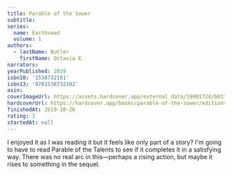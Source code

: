 ```yaml
---
title: Parable of the Sower
subtitle:
series:
  name: Earthseed
  volume: 1
authors:
  - lastName: Butler
    firstName: Octavia E.
narrators:
yearPublished: 2019
isbn10: '1538732181'
isbn13: '9781538732182'
asin:
coverImageUrl: https://assets.hardcover.app/external_data/59901724/b011e2860b2abc9669163bc4e99b100064e67dd2.jpeg
hardcoverUrl: https://hardcover.app/books/parable-of-the-sower/editions/30404930
finishedAt: 2019-10-26
rating: 3
startedAt: null
---
```


I enjoyed it as I was reading it but it feels like only part of a story? I'm going to have to read Parable of the Talents to see if it completes it in a satisfying way. There was no real arc in this—perhaps a rising action, but maybe it rises to something in the sequel.
